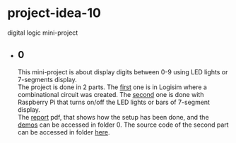 # project-idea-10
 digital logic mini-project

* ## 0
  This mini-project is about display digits between 0-9 using LED lights or 7-segments display.  
  The project is done in 2 parts. The [first](0/section%20Logisim) one is in Logisim where a combinational circuit was created. The [second](0/section%20Raspberry%20Pi) one is done with Raspberry Pi that turns on/off the LED lights or bars of 7-segment display.  
  The [report](0/report) pdf, that shows how the setup has been done, and the [demos](0/demos) can be accessed in folder 0. The source code of the second part can be accessed in folder [here](0/section%20Raspberry%20Pi/src).
